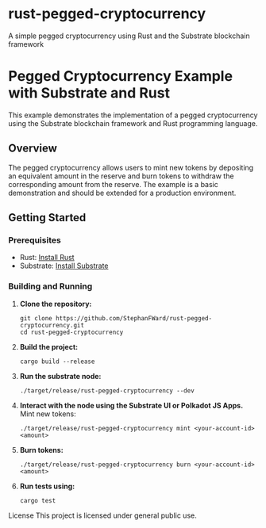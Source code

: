 # rust-pegged-cryptocurrency
A simple pegged cryptocurrency using Rust and the Substrate blockchain framework

# Pegged Cryptocurrency Example with Substrate and Rust

This example demonstrates the implementation of a pegged cryptocurrency using the Substrate blockchain framework and Rust programming language.

## Overview

The pegged cryptocurrency allows users to mint new tokens by depositing an equivalent amount in the reserve and burn tokens to withdraw the corresponding amount from the reserve. The example is a basic demonstration and should be extended for a production environment.

## Getting Started

### Prerequisites

- Rust: [Install Rust](https://www.rust-lang.org/tools/install)
- Substrate: [Install Substrate](https://substrate.dev/docs/en/knowledgebase/getting-started/)

### Building and Running

1. **Clone the repository:**

   ```
   git clone https://github.com/StephanFWard/rust-pegged-cryptocurrency.git
   cd rust-pegged-cryptocurrency

2. **Build the project:**
   ```
   cargo build --release

3. **Run the substrate node:**
   ```
   ./target/release/rust-pegged-cryptocurrency --dev

4. **Interact with the node using the Substrate UI or Polkadot JS Apps.**
Mint new tokens:

   ```
   ./target/release/rust-pegged-cryptocurrency mint <your-account-id> <amount>

5. **Burn tokens:**

   ```
   ./target/release/rust-pegged-cryptocurrency burn <your-account-id> <amount>

6. **Run tests using:**

   ```
   cargo test

License
This project is licensed under general public use.
